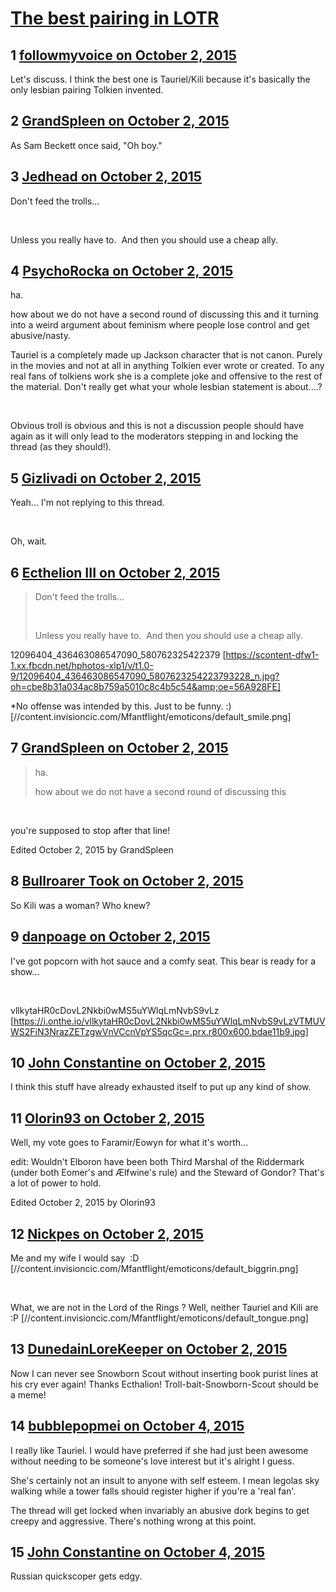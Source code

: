 # [The best pairing in LOTR](https://community.fantasyflightgames.com/topic/190137-the-best-pairing-in-lotr/)

## 1 [followmyvoice on October 2, 2015](https://community.fantasyflightgames.com/topic/190137-the-best-pairing-in-lotr/?do=findComment&comment=1829798)

Let's discuss. I think the best one is Tauriel/Kili because it's basically the only lesbian pairing Tolkien invented.

## 2 [GrandSpleen on October 2, 2015](https://community.fantasyflightgames.com/topic/190137-the-best-pairing-in-lotr/?do=findComment&comment=1829821)

As Sam Beckett once said, "Oh boy."

## 3 [Jedhead on October 2, 2015](https://community.fantasyflightgames.com/topic/190137-the-best-pairing-in-lotr/?do=findComment&comment=1829838)

Don't feed the trolls...

 

Unless you really have to.  And then you should use a cheap ally.

## 4 [PsychoRocka on October 2, 2015](https://community.fantasyflightgames.com/topic/190137-the-best-pairing-in-lotr/?do=findComment&comment=1829842)

ha.

how about we do not have a second round of discussing this and it turning into a weird argument about feminism where people lose control and get abusive/nasty. 

Tauriel is a completely made up Jackson character that is not canon. Purely in the movies and not at all in anything Tolkien ever wrote or created. To any real fans of tolkiens work she is a complete joke and offensive to the rest of the material. Don't really get what your whole lesbian statement is about....?

 

Obvious troll is obvious and this is not a discussion people should have again as it will only lead to the moderators stepping in and locking the thread (as they should!). 

## 5 [Gizlivadi on October 2, 2015](https://community.fantasyflightgames.com/topic/190137-the-best-pairing-in-lotr/?do=findComment&comment=1829847)

Yeah... I'm not replying to this thread.

 

Oh, wait.

## 6 [Ecthelion III on October 2, 2015](https://community.fantasyflightgames.com/topic/190137-the-best-pairing-in-lotr/?do=findComment&comment=1829852)

> Don't feed the trolls...
> 
>  
> 
> Unless you really have to.  And then you should use a cheap ally.

12096404_436463086547090_580762325422379 [https://scontent-dfw1-1.xx.fbcdn.net/hphotos-xlp1/v/t1.0-9/12096404_436463086547090_5807623254223793228_n.jpg?oh=cbe8b31a034ac8b759a5010c8c4b5c54&amp;oe=56A928FE]

*No offense was intended by this. Just to be funny. :) [//content.invisioncic.com/Mfantflight/emoticons/default_smile.png]

## 7 [GrandSpleen on October 2, 2015](https://community.fantasyflightgames.com/topic/190137-the-best-pairing-in-lotr/?do=findComment&comment=1829911)

> ha.
> 
> how about we do not have a second round of discussing this 

 

you're supposed to stop after that line!

Edited October 2, 2015 by GrandSpleen

## 8 [Bullroarer Took on October 2, 2015](https://community.fantasyflightgames.com/topic/190137-the-best-pairing-in-lotr/?do=findComment&comment=1829916)

So Kili was a woman? Who knew?

## 9 [danpoage on October 2, 2015](https://community.fantasyflightgames.com/topic/190137-the-best-pairing-in-lotr/?do=findComment&comment=1829974)

I've got popcorn with hot sauce and a comfy seat. This bear is ready for a show...

 

vllkytaHR0cDovL2Nkbi0wMS5uYWlqLmNvbS9vLz [https://i.onthe.io/vllkytaHR0cDovL2Nkbi0wMS5uYWlqLmNvbS9vLzVTMUVWS2FiN3NrazZETzgwVnVCcnVpYS5qcGc=.prx.r800x600.bdae11b9.jpg]

## 10 [John Constantine on October 2, 2015](https://community.fantasyflightgames.com/topic/190137-the-best-pairing-in-lotr/?do=findComment&comment=1829975)

I think this stuff have already exhausted itself to put up any kind of show.

## 11 [Olorin93 on October 2, 2015](https://community.fantasyflightgames.com/topic/190137-the-best-pairing-in-lotr/?do=findComment&comment=1830010)

Well, my vote goes to Faramir/Eowyn for what it's worth...

edit: Wouldn't Elboron have been both Third Marshal of the Riddermark (under both Eomer's and Ælfwine's rule) and the Steward of Gondor? That's a lot of power to hold.

Edited October 2, 2015 by Olorin93

## 12 [Nickpes on October 2, 2015](https://community.fantasyflightgames.com/topic/190137-the-best-pairing-in-lotr/?do=findComment&comment=1830073)

Me and my wife I would say  :D [//content.invisioncic.com/Mfantflight/emoticons/default_biggrin.png]

 

What, we are not in the Lord of the Rings ? Well, neither Tauriel and Kili are  :P [//content.invisioncic.com/Mfantflight/emoticons/default_tongue.png]

## 13 [DunedainLoreKeeper on October 2, 2015](https://community.fantasyflightgames.com/topic/190137-the-best-pairing-in-lotr/?do=findComment&comment=1830284)

Now I can never see Snowborn Scout without inserting book purist lines at his cry ever again! Thanks Ecthalion! Troll-bait-Snowborn-Scout should be a meme!

## 14 [bubblepopmei on October 4, 2015](https://community.fantasyflightgames.com/topic/190137-the-best-pairing-in-lotr/?do=findComment&comment=1832537)

I really like Tauriel. I would have preferred if she had just been awesome without needing to be someone's love interest but it's alright I guess.

She's certainly not an insult to anyone with self esteem. I mean legolas sky walking while a tower falls should register higher if you're a 'real fan'.

The thread will get locked when invariably an abusive dork begins to get creepy and aggressive. There's nothing wrong at this point.

## 15 [John Constantine on October 4, 2015](https://community.fantasyflightgames.com/topic/190137-the-best-pairing-in-lotr/?do=findComment&comment=1832758)

Russian quickscoper gets edgy.

